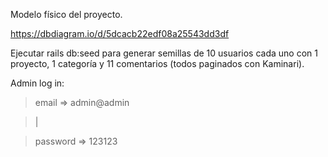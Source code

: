 Modelo físico del proyecto.

https://dbdiagram.io/d/5dcacb22edf08a25543dd3df

Ejecutar rails db:seed para generar semillas de 10 usuarios cada uno con 1 proyecto, 1 categoría y 11 comentarios (todos paginados con Kaminari).

Admin log in:

> email => admin@admin

> |

> password => 123123
